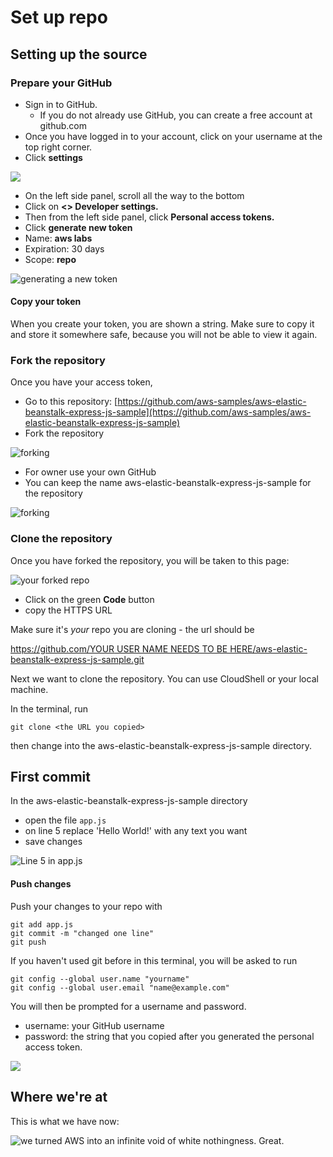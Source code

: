 # Set up repo

## Setting up the source

### Prepare your GitHub

* Sign in to GitHub.&#x20;
  * If you do not already use GitHub, you can create a free account at github.com&#x20;
* Once you have logged in to your account, click on your username at the top right corner.
* Click **settings**&#x20;

![](<../../../.gitbook/assets/image (291).png>)

* On the left side panel, scroll all the way to the bottom
* Click on **<> Developer settings.**&#x20;
* Then from the left side panel, click **Personal access tokens.**&#x20;
* Click **generate new token**&#x20;
* Name: **aws labs**
* Expiration: 30 days
* Scope: **repo**

![generating a new token](<../../../.gitbook/assets/image (332).png>)

#### Copy your token

When you create your token, you are shown a string. Make sure to copy it and store it somewhere safe, because you will not be able to view it again.&#x20;

### Fork the repository&#x20;

Once you have your access token,&#x20;

* Go to this repository: [https://github.com/aws-samples/aws-elastic-beanstalk-express-js-sample](https://github.com/aws-samples/aws-elastic-beanstalk-express-js-sample)
* Fork the repository&#x20;

![forking](<../../../.gitbook/assets/image (126).png>)

* For owner use your own GitHub
* You can keep the name aws-elastic-beanstalk-express-js-sample for the repository

![forking ](<../../../.gitbook/assets/image (435).png>)

### Clone the repository

Once you have forked the repository, you will be taken to this page:

![your forked repo](<../../../.gitbook/assets/image (211).png>)

* Click on the green **Code** button&#x20;
* copy the HTTPS URL

Make sure it's _your_ repo you are cloning - the url should be&#x20;

[https://github.com/YOUR USER NAME NEEDS TO BE HERE/aws-elastic-beanstalk-express-js-sample.git](https://github.com/electron-volt/aws-elastic-beanstalk-express-js-sample.git)

Next we want to clone the repository. You can use CloudShell or your local machine.&#x20;

In the terminal, run&#x20;

```
git clone <the URL you copied>
```

then change into the aws-elastic-beanstalk-express-js-sample directory.&#x20;

## First commit

In the aws-elastic-beanstalk-express-js-sample directory

* open the file `app.js`&#x20;
* on line 5 replace 'Hello World!' with any text you want
* save changes

![Line 5 in app.js](<../../../.gitbook/assets/image (354).png>)

#### Push changes

Push your changes to your repo with&#x20;

```
git add app.js
git commit -m "changed one line"
git push
```

If you haven't used git before in this terminal, you will be asked to run&#x20;

```
git config --global user.name "yourname" 
git config --global user.email "name@example.com"
```

You will then be prompted for a username and password.&#x20;

* username: your GitHub username
* password: the string that you copied after you generated the personal access token.&#x20;

![](<../../../.gitbook/assets/image (419) (1).png>)

## Where we're at

This is what we have now:

![we turned AWS into an infinite void of white nothingness. Great.](<../../../.gitbook/assets/image (409).png>)
